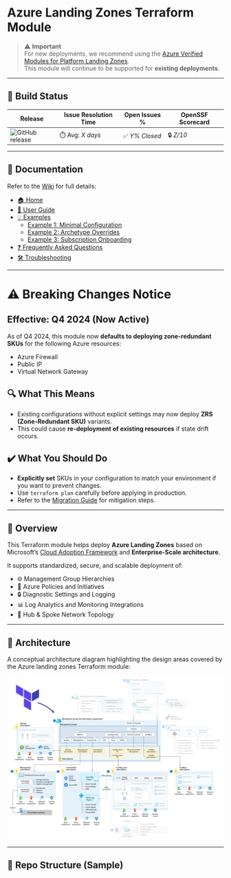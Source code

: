 # Azure Landing Zones Terraform Module

> ⚠️ **Important**  
> For new deployments, we recommend using the [Azure Verified Modules for Platform Landing Zones](https://aka.ms/alz/tf).  
> This module will continue to be supported for **existing deployments**.

---

## 🔧 Build Status

| Release | Issue Resolution Time | Open Issues % | OpenSSF Scorecard |
|---------|------------------------|---------------|--------------------|
| ![GitHub release](https://img.shields.io/github/v/release/sre-world/terraform-landing-zone-core) | ⏱️ Avg: _X days_ | ✅ _Y% Closed_ | 🔒 _Z/10_ |

---

## 📘 Documentation

Refer to the [Wiki](https://github.com/sre-world/terraform-landing-zone-core/wiki) for full details:

- [🏠 Home](https://github.com/sre-world/terraform-landing-zone-core/wiki)
- [📖 User Guide](https://github.com/sre-world/terraform-landing-zone-core/wiki/User-Guide)
- [💡 Examples](https://github.com/sre-world/terraform-landing-zone-core/wiki/Examples)
  - [Example 1: Minimal Configuration](https://github.com/sre-world/terraform-landing-zone-core/wiki/Example-1-Minimal-Configuration)
  - [Example 2: Archetype Overrides](https://github.com/sre-world/terraform-landing-zone-core/wiki/Example-2-Archetype-Overrides)
  - [Example 3: Subscription Onboarding](https://github.com/sre-world/terraform-landing-zone-core/wiki/Example-3-Subscription-Onboarding)
- [❓ Frequently Asked Questions](https://github.com/sre-world/terraform-landing-zone-core/wiki/Frequently-Asked-Questions)
- [🛠️ Troubleshooting](https://github.com/sre-world/terraform-landing-zone-core/wiki/Troubleshooting)

---

# ⚠️ Breaking Changes Notice

## Effective: Q4 2024 (Now Active)

As of Q4 2024, this module now **defaults to deploying zone-redundant SKUs** for the following Azure resources:

- Azure Firewall
- Public IP
- Virtual Network Gateway

## 🔍 What This Means

- Existing configurations without explicit settings may now deploy **ZRS (Zone-Redundant SKU)** variants.
- This could cause **re-deployment of existing resources** if state drift occurs.

## ✔️ What You Should Do

- **Explicitly set** SKUs in your configuration to match your environment if you want to prevent changes.
- Use `terraform plan` carefully before applying in production.
- Refer to the [Migration Guide](https://aka.ms/alz/tf/migration-guide) for mitigation steps.
---

## 📌 Overview

This Terraform module helps deploy **Azure Landing Zones** based on Microsoft’s [Cloud Adoption Framework](https://learn.microsoft.com/en-us/azure/cloud-adoption-framework/landing-zones/) and **Enterprise-Scale architecture**.

It supports standardized, secure, and scalable deployment of:

- 🌐 Management Group Hierarchies
- 📜 Azure Policies and Initiatives
- 🔒 Diagnostic Settings and Logging
- 📊 Log Analytics and Monitoring Integrations
- 🧱 Hub & Spoke Network Topology

---
## 🧭 Architecture

A conceptual architecture diagram highlighting the design areas covered by the Azure landing zones Terraform module:

![ALZ Architecture](https://raw.githubusercontent.com/sre-world/terraform-landing-zone-core/main/assets/alz-architecture.png)

---

## 📂 Repo Structure (Sample)


